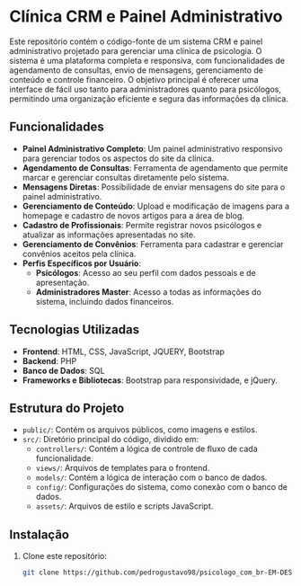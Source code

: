 # Clínica CRM e Painel Administrativo

Este repositório contém o código-fonte de um sistema CRM e painel administrativo projetado para gerenciar uma clínica de psicologia. O sistema é uma plataforma completa e responsiva, com funcionalidades de agendamento de consultas, envio de mensagens, gerenciamento de conteúdo e controle financeiro. O objetivo principal é oferecer uma interface de fácil uso tanto para administradores quanto para psicólogos, permitindo uma organização eficiente e segura das informações da clínica.

## Funcionalidades

- **Painel Administrativo Completo**: Um painel administrativo responsivo para gerenciar todos os aspectos do site da clínica.
- **Agendamento de Consultas**: Ferramenta de agendamento que permite marcar e gerenciar consultas diretamente pelo sistema.
- **Mensagens Diretas**: Possibilidade de enviar mensagens do site para o painel administrativo.
- **Gerenciamento de Conteúdo**: Upload e modificação de imagens para a homepage e cadastro de novos artigos para a área de blog.
- **Cadastro de Profissionais**: Permite registrar novos psicólogos e atualizar as informações apresentadas no site.
- **Gerenciamento de Convênios**: Ferramenta para cadastrar e gerenciar convênios aceitos pela clínica.
- **Perfis Específicos por Usuário**:
  - **Psicólogos**: Acesso ao seu perfil com dados pessoais e de apresentação.
  - **Administradores Master**: Acesso a todas as informações do sistema, incluindo dados financeiros.

## Tecnologias Utilizadas

- **Frontend**: HTML, CSS, JavaScript, JQUERY, Bootstrap
- **Backend**: PHP
- **Banco de Dados**: SQL
- **Frameworks e Bibliotecas**: Bootstrap para responsividade, e jQuery.

## Estrutura do Projeto

- `public/`: Contém os arquivos públicos, como imagens e estilos.
- `src/`: Diretório principal do código, dividido em:
  - `controllers/`: Contém a lógica de controle de fluxo de cada funcionalidade.
  - `views/`: Arquivos de templates para o frontend.
  - `models/`: Contém a lógica de interação com o banco de dados.
  - `config/`: Configurações do sistema, como conexão com o banco de dados.
  - `assets/`: Arquivos de estilo e scripts JavaScript.

## Instalação

1. Clone este repositório:

   ```bash
   git clone https://github.com/pedrogustavo98/psicologo_com_br-EM-DESENVOLVIMENTO-.git
